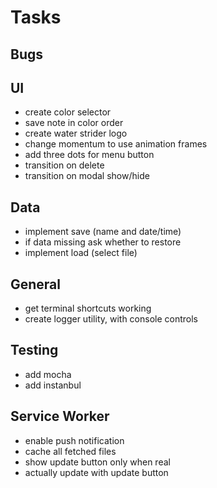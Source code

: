 # Tasks
## Bugs
## UI
- create color selector
- save note in color order
- create water strider logo
- change momentum to use animation frames
- add three dots for menu button
- transition on delete
- transition on modal show/hide

## Data
- implement save (name and date/time)
- if data missing ask whether to restore
- implement load (select file)

## General
- get terminal shortcuts working
- create logger utility, with console controls

## Testing
- add mocha
- add instanbul

## Service Worker
- enable push notification
- cache all fetched files
- show update button only when real
- actually update with update button

